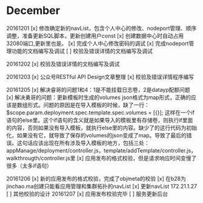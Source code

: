 December
========
20161201
    [x] 修改确定新的navList，包含个人中心的修改、nodeport管理、顺序调整，准备更新SQL脚本，更新创建用户const
    [x] 创建数据中心时自动占用32080端口,更新里也是。
    [x] 完成个人中心修改密码的调试
    [x] 完成nodeport管理功能的文档编写及调试
    [ ] 校验及错误详情的文档编写及调试

20161202
    [x] 校验及错误详情的文档编写及调试 

20161203
    [x] 公众号RESTful API Design文章整理
    [x] 校验及错误详情程序编写

20161205
    [x] 解决睿哥的问题1和4：1是不能挂载日志卷，2是datayp配额问题
    [x] 解决勇哥的问题：更新模板时生成的volumes json格式为map形式，正确的应该是数组形式。问题的原因是在导入模板的时候，缺了一行：$scope.param.deployment.spec.template.spec.volumes = [{}]; 这样在一个if语句的else里。这个if语句的含义就是如果导入的模板里有存储卷，则执行if里面的内容，否则如果没有导入模板，就执行else里的内容。缺少了的这行代码为初始化，如果没有它，就导致了保存的volumes的json变成了map。导致了最后的错误。这句话应该出现在所有涉及导入模板的地方，包括三处：appManage/deployment/controller.js，template/addTemplate/controller.js，walkthrougth/controller.js里
    [x] 应用发布的格式校验，但是请求响应时间变慢了很多（太多if语句）
    
20161206
    [x] 新的应用发布的格式校验，完成了objmeta的校验
    [x] 在b28为jinchao.ma创建只能看应用管理和集群拓扑的navList
    [x] 更新navList 172.21.1.27
    [ ] 其他校验的设计
20161207
    [x] 应用发布校验完毕
    [ ] 服务更新后台
